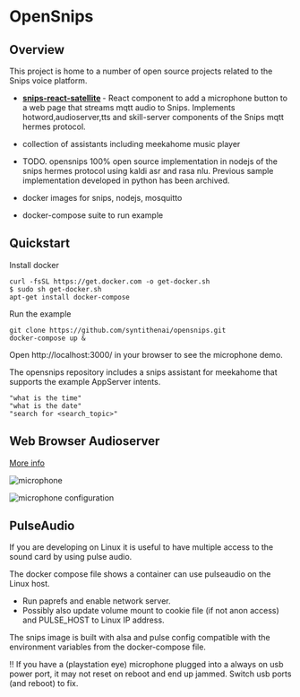 # OpenSnips



## Overview

This project is home to a number of open source projects related to the Snips voice platform.

- <b>[snips-react-satellite](./snips-react-satellite/README.md) </b> - React component to add a microphone button to a web page that streams mqtt audio to Snips. Implements hotword,audioserver,tts and skill-server components of the Snips mqtt hermes protocol.

- collection of assistants including meekahome music player

- TODO. opensnips 100% open source implementation in nodejs of the snips hermes protocol using kaldi asr and rasa nlu.
Previous sample implementation developed in python has been archived.

- docker images for snips, nodejs, mosquitto

- docker-compose suite to run example


## Quickstart

Install docker
```
curl -fsSL https://get.docker.com -o get-docker.sh
$ sudo sh get-docker.sh
apt-get install docker-compose
```

Run the example
```
git clone https://github.com/syntithenai/opensnips.git
docker-compose up &

```
Open http://localhost:3000/ in your browser to see the microphone demo.

The opensnips repository includes a snips assistant for meekahome that supports the example AppServer intents.
```
"what is the time"
"what is the date"
"search for <search_topic>"
```

## Web Browser Audioserver

[More info](./snips-react-satellite/README.md)

![microphone ](snips-react-satellite/snips-webbrowser-audioserver-microphone.png  "microphone ")

![microphone configuration](./snips-react-satellite/snipsmicrophone_configuration.png  "microphone configuration")


## PulseAudio

If you are developing on Linux it is useful to have multiple access to the sound card by using pulse audio.

The docker compose file shows a container can use  pulseaudio on the Linux host.

- Run paprefs and enable network server. 
- Possibly also update volume mount to cookie file (if not anon access) and PULSE_HOST to 
Linux IP address.

The snips image is built with alsa and pulse config compatible with the environment variables from the docker-compose file.

!! If you have a (playstation eye) microphone plugged into a always on usb power port, it may not reset on reboot and end up jammed. Switch usb ports (and reboot) to fix.



